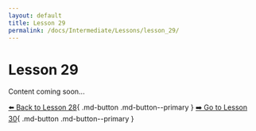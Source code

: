 ```yaml
---
layout: default
title: Lesson 29
permalink: /docs/Intermediate/Lessons/lesson_29/
---
```


# Lesson 29

Content coming soon...

[⬅️ Back to Lesson 28](lesson_28.md){ .md-button .md-button--primary }  [➡️ Go to Lesson 30](lesson_30.md){ .md-button .md-button--primary }
